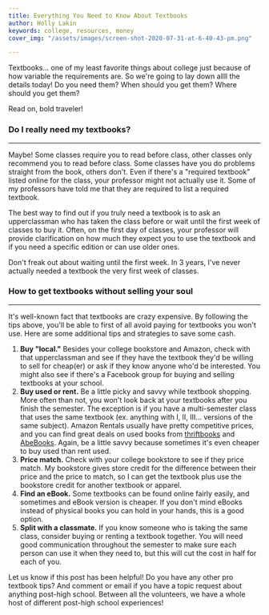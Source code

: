 ```yaml
---
title: Everything You Need to Know About Textbooks
author: Holly Lakin
keywords: college, resources, money
cover_img: "/assets/images/screen-shot-2020-07-31-at-6-40-43-pm.png"

---
```

Textbooks... one of my least favorite things about college just because of how variable the requirements are. So we're going to lay down allll the details today! Do you need them? When should you get them? Where should you get them?

Read on, bold traveler!

### Do I really need my textbooks?

***

Maybe! Some classes require you to read before class, other classes only recommend you to read before class. Some classes have you do problems straight from the book, others don't. Even if there's a "required textbook" listed online for the class, your professor might not actually use it. Some of my professors have told me that they are required to list a required textbook.

The best way to find out if you truly need a textbook is to ask an upperclassman who has taken the class before or wait until the first week of classes to buy it. Often, on the first day of classes, your professor will provide clarification on how much they expect you to use the textbook and if you need a specific edition or can use older ones. 

Don't freak out about waiting until the first week. In 3 years, I've never actually needed a textbook the very first week of classes.

### How to get textbooks without selling your soul

***

It's well-known fact that textbooks are crazy expensive. By following the tips above, you'll be able to first of all avoid paying for textbooks you won't use. Here are some additional tips and strategies to save some cash.

1. **Buy "local."** Besides your college bookstore and Amazon, check with that upperclassman and see if they have the textbook they'd be willing to sell for cheap(er) or ask if they know anyone who'd be interested. You might also see if there's a Facebook group for buying and selling textbooks at your school.
2. **Buy used or rent.** Be a little picky and savvy while textbook shopping. More often than not, you won't look back at your textbooks after you finish the semester. The exception is if you have a multi-semester class that uses the same textbook (ex. anything with I, II, III... versions of the same subject). Amazon Rentals usually have pretty competitive prices, and you can find great deals on used books from [thriftbooks](https://www.thriftbooks.com "thriftbooks") and [AbeBooks](https://www.abebooks.com "AbeBooks"). Again, be a little savvy because sometimes it's even cheaper to buy used than rent used.
3. **Price match.** Check with your college bookstore to see if they price match. My bookstore gives store credit for the difference between their price and the price to match, so I can get the textbook plus use the bookstore credit for another textbook or apparel.
4. **Find an eBook.** Some textbooks can be found online fairly easily, and sometimes and eBook version is cheaper. If you don't mind eBooks instead of physical books you can hold in your hands, this is a good option.
5. **Split with a classmate.** If you know someone who is taking the same class, consider buying or renting a textbook together. You will need good communication throughout the semester to make sure each person can use it when they need to, but this will cut the cost in half for each of you.

Let us know if this post has been helpful! Do you have any other pro textbook tips? And comment or email if you have a topic request about anything post-high school. Between all the volunteers, we have a whole host of different post-high school experiences!